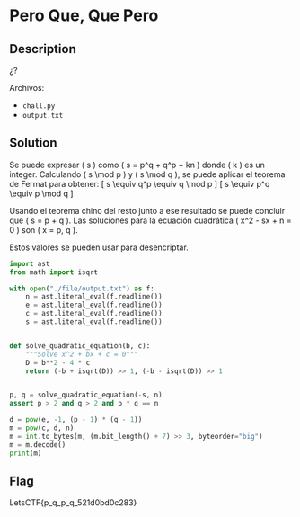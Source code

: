 # Pero Que, Que Pero
## Description
¿?

Archivos:
- `chall.py`
- `output.txt`

## Solution
Se puede expresar \( s \) como \( s = p^q + q^p + kn \) donde \( k \) es un integer. Calculando \( s \mod p \) y \( s \mod q \), se puede aplicar el teorema de Fermat para obtener:
\[ s \equiv q^p \equiv q \mod p \]
\[ s \equiv p^q \equiv p \mod q \]

Usando el teorema chino del resto junto a ese resultado se puede concluir que \( s = p + q \). Las soluciones para la ecuación cuadrática \( x^2 - sx + n = 0 \) son \( x = p, q \).

Estos valores se pueden usar para desencriptar.

```python
import ast
from math import isqrt

with open("./file/output.txt") as f:
    n = ast.literal_eval(f.readline())
    e = ast.literal_eval(f.readline())
    c = ast.literal_eval(f.readline())
    s = ast.literal_eval(f.readline())


def solve_quadratic_equation(b, c):
    """Solve x^2 + bx + c = 0"""
    D = b**2 - 4 * c
    return (-b + isqrt(D)) >> 1, (-b - isqrt(D)) >> 1


p, q = solve_quadratic_equation(-s, n)
assert p > 2 and q > 2 and p * q == n

d = pow(e, -1, (p - 1) * (q - 1))
m = pow(c, d, n)
m = int.to_bytes(m, (m.bit_length() + 7) >> 3, byteorder="big")
m = m.decode()
print(m)
```

## Flag
LetsCTF{p_q_p_q_521d0bd0c283}
